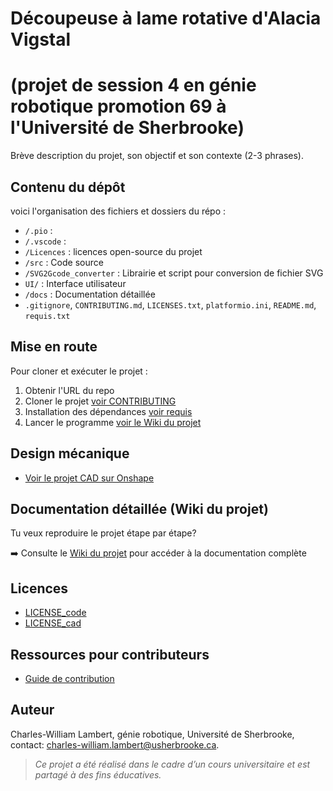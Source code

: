 # Découpeuse à lame rotative d'Alacia Vigstal
# (projet de session 4 en génie robotique promotion 69 à l'Université de Sherbrooke)
Brève description du projet, son objectif et son contexte (2-3 phrases).

## Contenu du dépôt
voici l'organisation des fichiers et dossiers du répo :
- `/.pio` :
- `/.vscode` : 
- `/Licences` : licences open-source du projet
- `/src` : Code source
- `/SVG2Gcode_converter` : Librairie et script pour conversion de fichier SVG
- `UI/` : Interface utilisateur
- `/docs` : Documentation détaillée
- `.gitignore`, `CONTRIBUTING.md`, `LICENSES.txt`, `platformio.ini`, `README.md`, `requis.txt`

## Mise en route
Pour cloner et exécuter le projet :
1. Obtenir l'URL du repo
2. Cloner le projet [voir CONTRIBUTING](CONTRIBUTING.md)
3. Installation des dépendances [voir requis](requis.txt)
4. Lancer le programme [voir le Wiki du projet](https://github.com/Alacia-Vigstal/projetS4/wiki)

## Design mécanique
- [Voir le projet CAD sur Onshape](https://cad.onshape.com/documents?column=modifiedAt&nodeId=9a43d1e489833251811f448e&resourceType=folder&sortOrder=desc)

## Documentation détaillée (Wiki du projet)
Tu veux reproduire le projet étape par étape?

➡️ Consulte le [Wiki du projet](https://github.com/Alacia-Vigstal/projetS4/wiki) pour accéder à la documentation complète

## Licences
- [LICENSE_code](Licences/LICENSE_code.txt)
- [LICENSE_cad](Licences/LICENSE_cad.txt)

## Ressources pour contributeurs
- [Guide de contribution](CONTRIBUTING.md)

## Auteur
Charles-William Lambert, génie robotique, Université de Sherbrooke, contact: charles-william.lambert@usherbrooke.ca.

> *Ce projet a été réalisé dans le cadre d’un cours universitaire et est partagé à des fins éducatives.*
